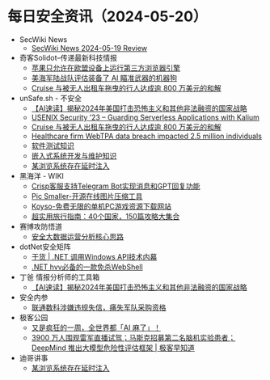 # 每日安全资讯（2024-05-20）

- SecWiki News
  - [SecWiki News 2024-05-19 Review](http://www.sec-wiki.com/?2024-05-19)
- 奇客Solidot–传递最新科技情报
  - [苹果只允许在欧盟设备上运行第三方浏览器引擎](https://www.solidot.org/story?sid=78210)
  - [美海军陆战队评估装备了 AI 瞄准武器的机器狗](https://www.solidot.org/story?sid=78209)
  - [Cruise 与被无人出租车拖曳的行人达成逾 800 万美元的和解](https://www.solidot.org/story?sid=78208)
- unSafe.sh - 不安全
  - [【AI速读】揭秘2024年美国打击恐怖主义和其他非法融资的国家战略](https://buaq.net/go-240270.html)
  - [USENIX Security ’23 – Guarding Serverless Applications with Kalium](https://buaq.net/go-240279.html)
  - [Cruise 与被无人出租车拖曳的行人达成逾 800 万美元的和解](https://buaq.net/go-240268.html)
  - [Healthcare firm WebTPA data breach impacted 2.5 million individuals](https://buaq.net/go-240263.html)
  - [软件测试知识](https://buaq.net/go-240260.html)
  - [嵌入式系统开发与维护知识](https://buaq.net/go-240261.html)
  - [某浏览系统存在延时注入](https://buaq.net/go-240267.html)
- 黑海洋 - WIKI
  - [Crisp客服支持Telegram Bot实现消息和GPT回复功能](https://www.upx8.com/4162)
  - [Pic Smaller-开源在线图片压缩工具](https://www.upx8.com/4161)
  - [Koyso-免费无限的单机PC游戏资源下载网站](https://www.upx8.com/4160)
  - [超实用旅行指南：40个国家，150篇攻略大集合](https://www.upx8.com/4159)
- 赛博攻防悟道
  - [安全大数据运营分析核心思路](https://mp.weixin.qq.com/s?__biz=MzI1MDA1MjcxMw==&mid=2649908241&idx=1&sn=bc12a53513302f8a300c999d8f580d57&chksm=f18eed17c6f96401203176c573ac01c5f897a2fd86b02611a8a331b7bc10371bdd3c0c446c89&scene=58&subscene=0#rd)
- dotNet安全矩阵
  - [干货 | .NET 调用Windows API技术内幕](https://mp.weixin.qq.com/s?__biz=MzUyOTc3NTQ5MA==&mid=2247491872&idx=1&sn=2a91a0d4534b39c94a85a0dcc54127b8&chksm=fa594fcdcd2ec6db1d8f6368ab0e772eab3de2df2ac92ef903432d1eec213855016054161be4&scene=58&subscene=0#rd)
  - [.NET hvv必备的一款免杀WebShell](https://mp.weixin.qq.com/s?__biz=MzUyOTc3NTQ5MA==&mid=2247491872&idx=2&sn=50b0bc2cd3855bf59468defe267ba03c&chksm=fa594fcdcd2ec6db51d794b3d5be1536c1f8fc652ee2e4c076c8e74f85ed299bf366bf613bf8&scene=58&subscene=0#rd)
- 丁爸 情报分析师的工具箱
  - [【AI速读】揭秘2024年美国打击恐怖主义和其他非法融资的国家战略](https://mp.weixin.qq.com/s?__biz=MzI2MTE0NTE3Mw==&mid=2651143764&idx=1&sn=f090f9d79c74c7199db06a396918b1fd&chksm=f1af496ec6d8c078bf4ffaad4543bca4bce4962067423e4b0e19de27dfa7cafb873f864d85bb&scene=58&subscene=0#rd)
- 安全内参
  - [联通数科涉嫌违规失信，痛失军队采购资格](https://mp.weixin.qq.com/s?__biz=MzI4NDY2MDMwMw==&mid=2247511656&idx=1&sn=6a10a38ba4d7896c271b9c88b928032c&chksm=ebfae948dc8d605e236fe9f59512dbc56d75e9dd470a5fff0a671189544b0ff1e208d80d4d48&scene=58&subscene=0#rd)
- 极客公园
  - [又是疯狂的一周，全世界都「AI 麻了」！](https://mp.weixin.qq.com/s?__biz=MTMwNDMwODQ0MQ==&mid=2653041931&idx=1&sn=f84af0a6c927bab50c2ce9ca9b98e1e2&chksm=7e5748bd4920c1ab5628f76ee949ba48e67acfeb7ad9ac5906ab472b3343ecccf47a4497bf5d&scene=58&subscene=0#rd)
  - [3900 万人围观雷军直播试驾；马斯克招募第二名脑机实验患者；DeepMind 推出大模型危险性评估框架 | 极客早知道](https://mp.weixin.qq.com/s?__biz=MTMwNDMwODQ0MQ==&mid=2653041476&idx=1&sn=34b46550c72528038f0ee99f1941ec1d&chksm=7e574ef24920c7e4e958abae9e13bb1b75664e12b723816a77b942cfdf0922ebbd62bac492b5&scene=58&subscene=0#rd)
- 迪哥讲事
  - [某浏览系统存在延时注入](https://mp.weixin.qq.com/s?__biz=MzIzMTIzNTM0MA==&mid=2247494659&idx=1&sn=415537ced7f184a9d2a87780c591ad66&chksm=e8a5e660dfd26f76d6767fadb58f9a3121d4a8c79d7ddf2962e0f2663b857303884526728550&scene=58&subscene=0#rd)
